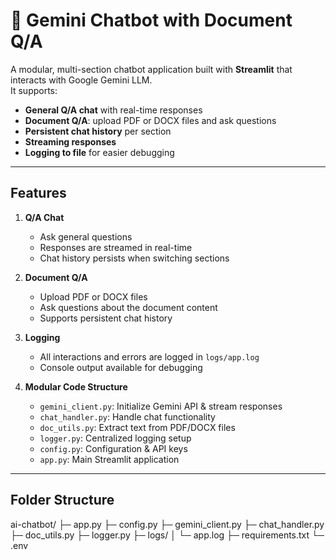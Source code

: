 # 🤖 Gemini Chatbot with Document Q/A

A modular, multi-section chatbot application built with **Streamlit** that interacts with Google Gemini LLM.  
It supports:

- **General Q/A chat** with real-time responses
- **Document Q/A**: upload PDF or DOCX files and ask questions
- **Persistent chat history** per section
- **Streaming responses**
- **Logging to file** for easier debugging

---

## **Features**

1. **Q/A Chat**  
   - Ask general questions
   - Responses are streamed in real-time
   - Chat history persists when switching sections

2. **Document Q/A**  
   - Upload PDF or DOCX files
   - Ask questions about the document content
   - Supports persistent chat history

3. **Logging**  
   - All interactions and errors are logged in `logs/app.log`
   - Console output available for debugging

4. **Modular Code Structure**  
   - `gemini_client.py`: Initialize Gemini API & stream responses  
   - `chat_handler.py`: Handle chat functionality  
   - `doc_utils.py`: Extract text from PDF/DOCX files  
   - `logger.py`: Centralized logging setup  
   - `config.py`: Configuration & API keys  
   - `app.py`: Main Streamlit application  

---

## **Folder Structure**
ai-chatbot/
├─ app.py
├─ config.py
├─ gemini_client.py
├─ chat_handler.py
├─ doc_utils.py
├─ logger.py
├─ logs/
│ └─ app.log
├─ requirements.txt
└─ .env
